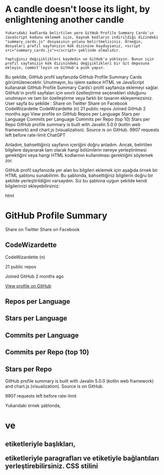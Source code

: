 <h1>A candle doesn't loose its light, by enlightening another candle</h1>
<!---
CodeWizardette/CodeWizardette is a ✨ special ✨ repository because its `README.md` (this file) appears on your GitHub profile.
You can click the Preview link to take a look at your changes.
--->

<!DOCTYPE html>
<html>
<head>
  <title>GitHub Profile Summary Cards</title>
</head>
<body>
  <div>
    <!-- GitHub Profile Summary Cards kodunu buraya yapıştırın -->
    <!-- Örneğin, aşağıdaki satırı kullanabilirsiniz -->
    <script src="path_to_summary_cards.js"></script>
  </div>
</body>
</html>

    Yukarıdaki kodlarda belirtilen yere GitHub Profile Summary Cards'ın JavaScript kodunu eklemek için, kaynak kodların indirildiği dizindeki "summary_cards.js" dosyasının yolunu belirtmelisiniz. Örneğin, dosyaları profil sayfanızın kök dizinine koyduysanız, <script src="summary_cards.js"></script> şeklinde olmalıdır.

    Yaptığınız değişiklikleri kaydedin ve GitHub'a yükleyin. Bunun için profil sayfanızın kök dizinindeki değişiklikleri bir Git deposuna ekleyin, commit'leyin ve GitHub'a push yapın.

Bu şekilde, GitHub profil sayfanızda GitHub Profile Summary Cards görüntülenecektir. Unutmayın, bu işlem sadece HTML ve JavaScript kullanarak GitHub Profile Summary Cards'ı profil sayfanıza eklemeyi sağlar. GitHub'ın profil sayfaları için sınırlı özelleştirme seçenekleri olduğunu unutmayın ve tam bir özelleştirme veya farklı bir tasarım ekleyemezsiniz.
User
sayfa bu şekilde :
Share on Twitter Share on Facebook
CodeWizardette
CodeWizardette (n)
21 public repos
Joined GitHub 2 months ago
View profile on GitHub
Repos per Language
Stars per Language
Commits per Language
Commits per Repo (top 10)
Stars per Repo
GitHub profile summary is built with Javalin 5.0.0 (kotlin web framework) and chart.js (visualization). Source is on GitHub.
9907 requests left
before rate-limit
ChatGPT

Anladım, bahsettiğiniz sayfanın içeriğini doğru anladım. Ancak, belirtilen bilgilere dayanarak tam olarak hangi bölümlerin nereye yerleştirilmesi gerektiğini veya hangi HTML kodlarının kullanılması gerektiğini söylemek zor.

GitHub profil sayfanızda yer alan bu bilgileri eklemek için aşağıda örnek bir HTML şablonu sunabilirim. Bu şablonda, bahsettiğiniz bilgilerin doğru bir şekilde yerleştirildiğini varsaydım. Siz bu şablona uygun şekilde kendi bilgilerinizi ekleyebilirsiniz:

html

<!DOCTYPE html>
<html>
<head>
  <title>GitHub Profile Summary</title>
  <style>
    /* CSS stillerini buraya ekleyebilirsiniz */
  </style>
</head>
<body>
  <h1>GitHub Profile Summary</h1>
  <p>
    Share on Twitter Share on Facebook
  </p>
  <h2>CodeWizardette</h2>
  <p>CodeWizardette (n)</p>
  <p>21 public repos</p>
  <p>Joined GitHub 2 months ago</p>
  <p>
    <a href="https://github.com/CodeWizardette">View profile on GitHub</a>
  </p>
  <h2>Repos per Language</h2>
  <!-- İlgili grafik ve verilerin yer alacağı bölüm -->
  <h2>Stars per Language</h2>
  <!-- İlgili grafik ve verilerin yer alacağı bölüm -->
  <h2>Commits per Language</h2>
  <!-- İlgili grafik ve verilerin yer alacağı bölüm -->
  <h2>Commits per Repo (top 10)</h2>
  <!-- İlgili grafik ve verilerin yer alacağı bölüm -->
  <h2>Stars per Repo</h2>
  <!-- İlgili grafik ve verilerin yer alacağı bölüm -->
  <p>
    GitHub profile summary is built with Javalin 5.0.0 (kotlin web framework) and chart.js (visualization). Source is on GitHub.
  </p>
  <p>
    9907 requests left before rate-limit
  </p>
</body>
</html>

Yukarıdaki örnek şablonda, <h1> ve <h2> etiketleriyle başlıkları, <p> etiketleriyle paragrafları ve <a> etiketiyle bağlantıları yerleştirebilirsiniz. CSS stilini <style> etiketi içerisine ekleyerek sayfanın görünümünü istediğiniz gibi özelleştirebilirsiniz.

Bu şablona kendi verilerinizi ve gerektiğinde diğer grafik veya bilgileri ekleyerek GitHub profil sayfanızı oluşturabilirsiniz. Unutmayın, GitHub profil sayfanızda HTML ve CSS kullanarak özelleştirme yapabilirsiniz, ancak GitHub'ın sağladığı özellikler ve sınırlamalar çerçevesinde çalışmanız gerekmektedir.

